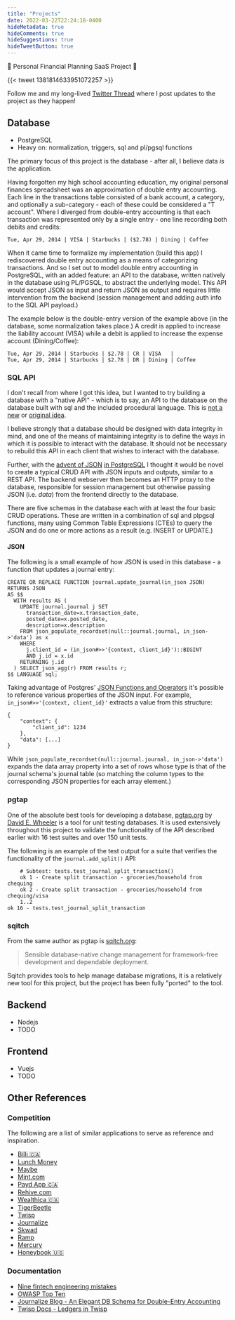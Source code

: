 ```yaml
---
title: "Projects"
date: 2022-03-22T22:24:18-0400
hideMetadata: true
hideComments: true
hideSuggestions: true
hideTweetButton: true
---
```


🚧 Personal Financial Planning SaaS Project 🚧

{{< tweet 1381814633951072257 >}}

Follow me and my long-lived [Twitter Thread](https://twitter.com/MattDeLuco/status/1381814633951072257)
where I post updates to the project as they happen!

## Database
- PostgreSQL
- Heavy on: normalization, triggers, sql and pl/pgsql functions

The primary focus of this project is the database - after all, I believe data *is* the application.

Having forgotten my high school accounting education, my original personal finances spreadsheet was
an approximation of double entry accounting. Each line in the transactions table consisted of a bank
account, a category, and optionally a sub-category - each of these could be considered a "T account".
Where I diverged from double-entry accounting is that each transaction was represented only by a single
entry - one line recording both debits and credits:

`Tue, Apr 29, 2014 | VISA | Starbucks | ($2.78) | Dining | Coffee`

When it came time to formalize my implementation (build this app) I rediscovered double entry accounting
as a means of categorizing transactions. And so I set out to model double entry accounting in PostgreSQL,
with an added feature: an API to the database, written natively in the database using PL/PGSQL, to
abstract the underlying model. This API would accept JSON as input and return JSON as output and requires
little intervention from the backend (session management and adding auth info to the SQL API payload.)

The example below is the double-entry version of the example above (in the database, some normalization
takes place.) A credit is applied to increase the liability account (VISA) while a debit is applied to
increase the expense account (Dining/Coffee):
```
Tue, Apr 29, 2014 | Starbucks | $2.78 | CR | VISA   |
Tue, Apr 29, 2014 | Starbucks | $2.78 | DR | Dining | Coffee
```

### SQL API
I don't recall from where I got this idea, but I wanted to try building a database with a "native API" -
which is to say, an API to the database on the database built with sql and the included procedural language.
This is [not a new](https://sive.rs/pg) or [original idea](https://twitter.com/adamhjk/status/1440406931080843271?s=21).

I believe strongly that a database should be designed with data integrity in mind, and one of the means of
maintaining integrity is to define the ways in which it is possible to interact with the database. It
should not be necessary to rebuild this API in each client that wishes to interact with the database.

Further, with the [advent of JSON](https://www.postgresql.org/docs/13/datatype-json.html) [in PostgreSQL](https://www.postgresql.org/docs/13/functions-json.html)
I thought it would be novel to create a typical CRUD API with JSON inputs and outputs, similar to a REST
API. The backend webserver then becomes an HTTP proxy to the database, responsible for session management
but otherwise passing JSON (i.e. *data*) from the frontend directly to the database.

There are five schemas in the database each with at least the four basic CRUD operations. These are written
in a combination of sql and plpgsql functions, many using Common Table Expressions (CTEs) to query the JSON
and do one or more actions as a result (e.g. INSERT or UPDATE.)

#### JSON
The following is a small example of how JSON is used in this database - a function that updates a journal entry:

```
CREATE OR REPLACE FUNCTION journal.update_journal(in_json JSON)
RETURNS JSON
AS $$
  WITH results AS (
    UPDATE journal.journal j SET
      transaction_date=x.transaction_date,
      posted_date=x.posted_date,
      description=x.description
    FROM json_populate_recordset(null::journal.journal, in_json->'data') as x
    WHERE
      j.client_id = (in_json#>>'{context, client_id}')::BIGINT
      AND j.id = x.id
    RETURNING j.id
  ) SELECT json_agg(r) FROM results r;
$$ LANGUAGE sql;
```

Taking advantage of Postgres' [JSON Functions and Operators](https://www.postgresql.org/docs/13/functions-json.html)
it's possible to reference various properties of the JSON input. For example, `in_json#>>'{context, client_id}'` extracts
a value from this structure:

```
{
    "context": {
        "client_id": 1234
    },
    "data": [...]
}
```

While `json_populate_recordset(null::journal.journal, in_json->'data')` expands the data array
property into a set of rows whose type is that of the journal schema's journal table (so matching
the column types to the corresponding JSON properties for each array element.)

### pgtap
One of the absolute best tools for developing a database, [pgtap.org](https://pgtap.org) by
[David E. Wheeler](https://twitter.com/theory) is a tool for unit testing databases. It is
used extensively throughout this project to validate the functionality of the API described
earlier with 16 test suites and over 150 unit tests.

The following is an example of the test output for a suite that verifies the functionality of
the `journal.add_split()` API:
```
    # Subtest: tests.test_journal_split_transaction()                           
    ok 1 - Create split transaction - groceries/household from chequing         
    ok 2 - Create split transaction - groceries/household from chequing/visa    
    1..2                                                                        
ok 16 - tests.test_journal_split_transaction
```

### sqitch
From the same author as pgtap is [sqitch.org](http://sqitch.org):
> Sensible database-native change management for framework-free development and dependable deployment.

Sqitch provides tools to help manage database migrations, it is a relatively new tool for
this project, but the project has been fully "ported" to the tool.

## Backend
- Nodejs
- TODO

## Frontend
- Vuejs
- TODO

## Other References

### Competition
The following are a list of similar applications to serve as reference and inspiration.
- [Billi 🇨🇦](https://billi.app)
- [Lunch Money](https://lunchmoney.app)
- [Maybe](https://maybe.co)
- [Mint.com](https://mint.intuit.com)
- [Payd App 🇨🇦](https://www.paydapp.ca)
- [Rehive.com](https://rehive.com)
- [Wealthica 🇨🇦](https://wealthica.com)
- [TigerBeetle](https://tigerbeetle.com/)
- [Twisp](https://www.twisp.com/)
- [Journalize](https://journalize.io/)
- [Skwad](https://skwad.app)
- [Ramp](https://ramp.com)
- [Mercury](https://mercury.com)
- [Honeybook 🇺🇸](https://www.honeybook.com/)

### Documentation
- [Nine fintech engineering mistakes](https://startupwin.kelsus.com/p/9-fintech-engineering-mistakes)
- [OWASP Top Ten](https://owasp.org/www-project-top-ten/)
- [Journalize Blog - An Elegant DB Schema for Double-Entry Accounting](https://blog.journalize.io/posts/an-elegant-db-schema-for-double-entry-accounting/)
- [Twisp Docs - Ledgers in Twisp](https://www.twisp.com/docs/accounting-core/ledgers-in-twisp)